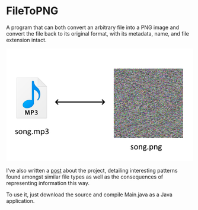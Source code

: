# FileToPNG
A program that can both convert an arbitrary file into a PNG image and convert the file back to its original format, with its metadata, name, and file extension intact.

![example](\filepng\songtopng.png)

I've also written a [post](https://ozanerhansha.github.io/filetopng/) about the project, detailing interesting patterns found amongst similar file types as well as the consequences of representing information this way.

To use it, just download the source and compile Main.java as a Java application.